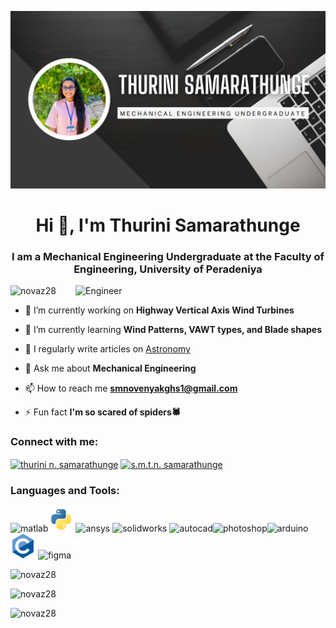 ![logo](https://github.com/Novaz28/Novaz28/blob/main/Thurini.png)
<h1 align="center">Hi 👋, I'm Thurini Samarathunge</h1>
<h3 align="center">I am a Mechanical Engineering Undergraduate at the Faculty of Engineering, University of Peradeniya</h3>
<img align="right" alt="Engineer" width="400" src="https://i.pinimg.com/originals/c8/a6/2c/c8a62c3f14fdf027de13e1755ddd0ec6.gif" >


<p align="left"> <img src="https://komarev.com/ghpvc/?username=novaz28&label=Profile%20views&color=0e75b6&style=flat" alt="novaz28" /> </p>

- 🔭 I’m currently working on **Highway Vertical Axis Wind Turbines**

- 🌱 I’m currently learning **Wind Patterns, VAWT types, and Blade shapes**

- 📝 I regularly write articles on [Astronomy](https://github.com/Novaz28/Astronomy)

- 💬 Ask me about **Mechanical Engineering**

- 📫 How to reach me **smnovenyakghs1@gmail.com**

- ⚡ Fun fact **I'm so scared of spiders🕷️**

<h3 align="left">Connect with me:</h3>
<p align="left">
<a href="https://www.linkedin.com/in/thurini-n-samarathunge-472760223/" target="blank"><img align="center" src="https://raw.githubusercontent.com/rahuldkjain/github-profile-readme-generator/master/src/images/icons/Social/linked-in-alt.svg" alt="thurini n. samarathunge" height="30" width="40" /></a>
<a href="https://www.hackerrank.com/profile/e19346" target="blank"><img align="center" src="https://raw.githubusercontent.com/rahuldkjain/github-profile-readme-generator/master/src/images/icons/Social/hackerrank.svg" alt="s.m.t.n. samarathunge" height="30" width="40" /></a>
</p>

<h3 align="left">Languages and Tools:</h3>
<p align="left"> <img src="https://upload.wikimedia.org/wikipedia/commons/2/21/Matlab_Logo.png" alt="matlab" width="40" height="40"/><img src="https://raw.githubusercontent.com/devicons/devicon/master/icons/python/python-original.svg" alt="python" width="40" height="40"/> <img src="https://github.com/UoP-ME325-2024/Team-EcoMech/blob/main/images/ANSYS_logo_without-blur.png" alt="ansys" width="70" height="40"/> <img src="https://github.com/UoP-ME325-2024/Team-EcoMech/blob/main/images/SolidWorks_Logo.svg.png" alt="solidworks" width="100" height="40"/> <img src="https://github.com/UoP-ME325-2024/Team-EcoMech/blob/main/images/autodesk-logo-autocad-background-process-computer-program-symbol-drafter-red-triangle-png-clipart-removebg-preview.png" alt="autocad" width="40" height="40"/><img src="https://github.com/Novaz28/images/blob/main/Adobe-Photoshop-Logo-2015-2019.png" alt="photoshop" width="70" height="40"/><img src="https://cdn.worldvectorlogo.com/logos/arduino-1.svg" alt="arduino" width="40" height="40"/><img src="https://raw.githubusercontent.com/devicons/devicon/master/icons/c/c-original.svg" alt="c" width="40" height="40"/> <img src="https://www.vectorlogo.zone/logos/figma/figma-icon.svg" alt="figma" width="40" height="40"/> </p>

<p>
  <img src="https://github-readme-stats.vercel.app/api/top-langs?username=novaz28&show_icons=true&locale=en&layout=compact" alt="novaz28" />
</p>
<p>
  <img src="https://github-readme-stats.vercel.app/api?username=novaz28&show_icons=true&locale=en" alt="novaz28" />
</p>
<p>
  <img src="https://github-readme-streak-stats.herokuapp.com/?user=novaz28&" alt="novaz28" />
</p>
